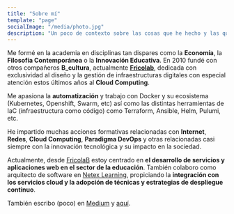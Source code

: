 ```yaml
---
title: "Sobre mí"
template: "page"
socialImage: "/media/photo.jpg"
description: "Un poco de contexto sobre las cosas que he hecho y las que me gustaría hacer."
---
```


Me formé en la academia en disciplinas tan dispares como la **Economía**, la **Filosofía Contemporánea** o la **Innovación Educativa**. En 2010 fundé con otros compañeros **B_cultura**, actualmente [**Fricolab**](https://fricolab.com), dedicada con exclusividad al diseño y la gestión de infraestructuras digitales con especial atención estos últimos años al **Cloud Computing**.

Me apasiona la **automatización** y trabajo con Docker y su ecosistema (Kubernetes, Openshift, Swarm, etc) así como las distintas herramientas de IaC (infraestructura como código) como Terraform, Ansible, Helm, Pulumi, etc.

He impartido muchas acciones formativas relacionadas con **Internet**, **Redes**, **Cloud Computing**, **Paradigma DevOps** y otras relacionadas casi siempre con la innovación tecnológica y su impacto en la sociedad.

Actualmente, desde [FricolaB](https://fricolab.com) estoy centrado en **el desarrollo de servicios y aplicaciones web en el sector de la educación**. También colaboro como arquitecto de software en [Netex Learning](https://www.netexlearning.com), propiciando la **integración con los servicios cloud y la adopción de técnicas y estrategias de despliegue continuo**.

También escribo (poco) en [Medium](https://medium.com/@dalareo) y [aquí](https://dalareo.wordpress.com/).
